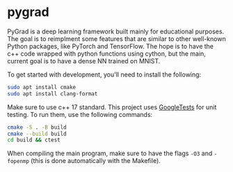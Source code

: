 # pygrad

PyGrad is a deep learning framework built mainly for educational purposes.
The goal is to reimplment some features that are similar to other well-known
Python packages, like PyTorch and TensorFlow. The hope is to have the c++ code
wrapped with python functions using cython, but the main, current goal is to have
a dense NN trained on MNIST.

To get started with development, you'll need to install the following:

```bash
sudo apt install cmake
sudo apt install clang-format
```

Make sure to use c++ 17 standard. This project uses [GoogleTests](https://github.com/google/googletest) for unit testing. To run them, use the following commands:

```bash
cmake -S . -B build
cmake --build build
cd build && ctest
```

When compiling the main program, make sure to have the flags `-O3` and `-fopenmp` (this is done automatically with the Makefile).
